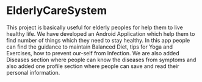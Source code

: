 # ElderlyCareSystem
This project is basically useful for elderly peoples for help them to live healthy life. We have developed an Android Application which help them to find number of things which they need to stay healthy. In this app people can find the guidance to maintain Balanced Diet, tips for Yoga and Exercises, how to prevent our-self from Infection. We are also added Diseases section where people can know the diseases from symptoms and also added one profile section where people can save and read their personal information.

